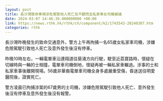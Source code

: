 ```yaml
---
layout: post
title: 長沙灣致命車禍涉危駕致他人死亡及不顧而去私家車女司機被捕
date: 2024-03-07 14:46:39.000000000 +08:00
link: https://news.rthk.hk/rthk/ch/component/k2/1743543-20240307.htm
categories: rthk
---
```


長沙灣昨晚發生的致命交通意外，警方上午再拘捕一名65歲女私家車司機，涉嫌危險駕駛引致他人死亡及意外發生後沒有停車。

昨晚10時左右，一輛電單車沿連翔道往葵涌方向行駛，駛至近荔寶路時，懷疑在切線時與一輛的士相撞，電單車司機倒地，懷疑再被一輛私家車輾過。涉事的士和私家車事後離開現場。56歲非華裔電單車司機全身多處嚴重受傷，昏迷送往明愛醫院後，證實死亡。

警方凌晨已拘捕涉案的67歲男的士司機，涉嫌危險駕駛引致他人死亡、意外發生後沒有停車及意外發生後沒有報警。

